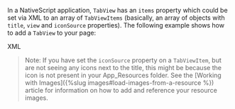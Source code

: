 In a NativeScript application, `TabView` has an `items` property which could be set via XML to an array of `TabViewItems` (basically, an array of objects with `title`, `view` and `iconSource` properties). The following example shows how to add a `TabView` to your page:

XML
<snippet id='tab-view-basics-xml'/>

> Note: If you have set the `iconSource` property on a `TabViewItem`, but are not seeing any icons next to the title, this might be because the icon is not present in your App_Resources folder. See the [Working with Images]({%slug images#load-images-from-a-resource %}) article for information on how to add and reference your resource images.